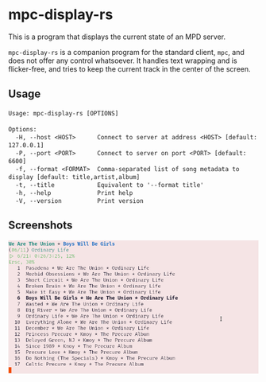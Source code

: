 # mpc-display-rs
This is a program that displays the current state of an MPD server.

`mpc-display-rs` is a companion program for the standard client, `mpc`, and does not offer any control whatsoever. It handles text wrapping and is flicker-free, and tries to keep the current track in the center of the screen.

## Usage

```
Usage: mpc-display-rs [OPTIONS]

Options:
  -H, --host <HOST>      Connect to server at address <HOST> [default: 127.0.0.1]
  -P, --port <PORT>      Connect to server on port <PORT> [default: 6600]
  -f, --format <FORMAT>  Comma-separated list of song metadata to display [default: title,artist,album]
  -t, --title            Equivalent to '--format title'
  -h, --help             Print help
  -V, --version          Print version
```

## Screenshots
![](images/demo1.png "demo 1")
